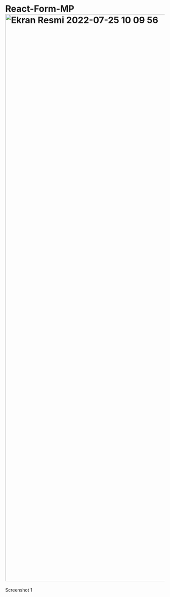 # React-Form-MP<img width="1792" alt="Ekran Resmi 2022-07-25 10 09 56" src="https://user-images.githubusercontent.com/108274379/180718750-6dc3f7ca-ad64-4b26-a2fb-cc48ca91bb30.png">
Screenshot 1
